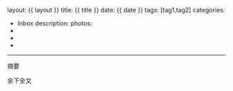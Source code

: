 layout: {{ layout }}
title: {{ title }}
date: {{ date }}
tags: [tag1,tag2]
categories: 
- Inbox
description: 
photos: 
- 
- 
- 
---
摘要
<!--more-->
余下全文